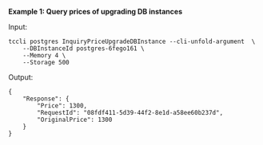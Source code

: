 **Example 1: Query prices of upgrading DB instances**



Input: 

```
tccli postgres InquiryPriceUpgradeDBInstance --cli-unfold-argument  \
    --DBInstanceId postgres-6fego161 \
    --Memory 4 \
    --Storage 500
```

Output: 
```
{
    "Response": {
        "Price": 1300,
        "RequestId": "08fdf411-5d39-44f2-8e1d-a58ee60b237d",
        "OriginalPrice": 1300
    }
}
```

